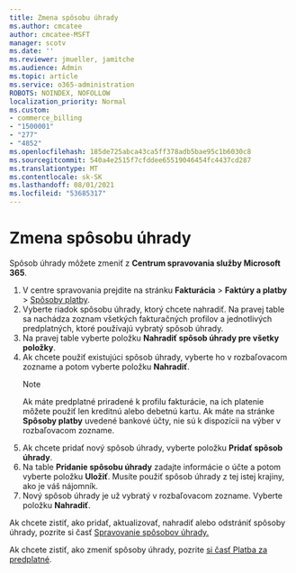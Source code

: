 ```yaml
---
title: Zmena spôsobu úhrady
ms.author: cmcatee
author: cmcatee-MSFT
manager: scotv
ms.date: ''
ms.reviewer: jmueller, jamitche
ms.audience: Admin
ms.topic: article
ms.service: o365-administration
ROBOTS: NOINDEX, NOFOLLOW
localization_priority: Normal
ms.custom:
- commerce_billing
- "1500001"
- "277"
- "4852"
ms.openlocfilehash: 185de725abca43ca5ff378adb5bae95c1b6030c8
ms.sourcegitcommit: 540a4e2515f7cfddee65519046454fc4437cd287
ms.translationtype: MT
ms.contentlocale: sk-SK
ms.lasthandoff: 08/01/2021
ms.locfileid: "53685317"
---
```

# <a name="change-payment-method"></a>Zmena spôsobu úhrady

Spôsob úhrady môžete zmeniť z **Centrum spravovania služby Microsoft 365**.
  
1. V centre spravovania prejdite na stránku **Fakturácia** > **Faktúry a platby** > [Spôsoby platby](https://go.microsoft.com/fwlink/p/?linkid=2018806).
2. Vyberte riadok spôsobu úhrady, ktorý chcete nahradiť. Na pravej table sa nachádza zoznam všetkých fakturačných profilov a jednotlivých predplatných, ktoré používajú vybratý spôsob úhrady.
3. Na pravej table vyberte položku **Nahradiť spôsob úhrady pre všetky položky**.
4. Ak chcete použiť existujúci spôsob úhrady, vyberte ho v rozbaľovacom zozname a potom vyberte položku **Nahradiť**.
    > [!NOTE]
    > Ak máte predplatné priradené k profilu fakturácie, na ich platenie môžete použiť len kreditnú alebo debetnú kartu. Ak máte na stránke **Spôsoby platby** uvedené bankové účty, nie sú k dispozícii na výber v rozbaľovacom zozname.
5. Ak chcete pridať nový spôsob úhrady, vyberte položku **Pridať spôsob úhrady**.
6. Na table **Pridanie spôsobu úhrady** zadajte informácie o účte a potom vyberte položku **Uložiť**. Musíte použiť spôsob úhrady z tej istej krajiny, ako je váš nájomník.
7. Nový spôsob úhrady je už vybratý v rozbaľovacom zozname. Vyberte položku **Nahradiť**.

Ak chcete zistiť, ako pridať, aktualizovať, nahradiť alebo odstrániť spôsoby úhrady, pozrite si časť [Spravovanie spôsobov úhrady.](/microsoft-365/commerce/billing-and-payments/manage-payment-methods)

Ak chcete zistiť, ako zmeniť spôsoby úhrady, pozrite [si časť Platba za predplatné](/microsoft-365/commerce/billing-and-payments/pay-for-your-subscription).
